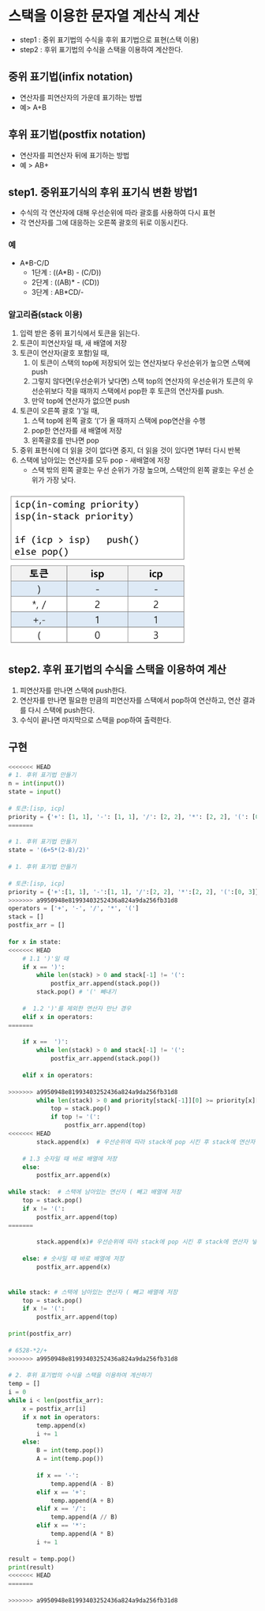 # 스택을 이용한 문자열 계산식 계산

- step1 : 중위 표기법의 수식을 후위 표기법으로 표현(스택 이용)
- step2 : 후위 표기법의 수식을 스택을 이용하여 계산한다.

## **중위 표기법(infix notation)**
- 연산자를 피연산자의 가운데 표기하는 방법
- 예> A+B
## **후위 표기법(postfix notation)**
- 연산자를 피연산자 뒤에 표기하는 방법
- 예 > AB+

## step1. 중위표기식의 후위 표기식 변환 방법1
- 수식의 각 연산자에 대해 우선순위에 따라 괄호를 사용하여 다시 표현
- 각 연산자를 그에 대응하는 오른쪽 괄호의 뒤로 이동시킨다.

### 예
- A*B-C/D
  - 1단계 : ((A*B) - (C/D))
  - 2단계 : ((AB)* - (CD))
  - 3단계 : AB*CD/-

### 알고리즘(stack 이용)
1. 입력 받은 중위 표기식에서 토큰을 읽는다.
2. 토큰이 피연산자일 때, 새 배열에 저장
3. 토큰이 연산자(괄호 포함)일 때, 
   1. 이 토큰이 스택의 top에 저장되어 있는 연산자보다 우선순위가 높으면 스택에 push
   2. 그렇지 않다면(우선순위가 낮다면) 스택 top의 연산자의 우선순위가 토큰의 우선순위보다 작을 때까지 스택에서 pop한 후 토큰의 연산자를 push.
   3. 만약 top에 연산자가 없으면 push
4. 토큰이 오른쪽 괄호 ’)’일 때,
   1. 스택 top에 왼쪽 괄호 ‘(’가 올 때까지 스택에 pop연산을 수행
   2. pop한 연산자를 새 배열에 저장
   3. 왼쪽괄호를 만나면 pop
5. 중위 표현식에 더 읽을 것이 없다면 중지, 더 읽을 것이 있다면 1부터 다시 반복
6. 스택에 남아있는 연산자를 모두 pop - 새배열에 저장
    - 스택 밖의 왼쪽 괄호는 우선 순위가 가장 높으며, 스택안의 왼쪽 괄호는 우선 순위가 가장 낮다.

  ![Alt text](../../img/isp_icp.png)
 
## step2. 후위 표기법의 수식을 스택을 이용하여 계산

1. 피연산자를 만나면 스택에 push한다.
2. 연산자를 만나면 필요한 만큼의 피연산자를 스택에서 pop하여 연산하고, 연산 결과를 다시 스택에 push한다.
3. 수식이 끝나면 마지막으로 스택을 pop하여 출력한다.

## 구현
```python
<<<<<<< HEAD
# 1. 후위 표기법 만들기
n = int(input())
state = input()

# 토큰:[isp, icp]
priority = {'+': [1, 1], '-': [1, 1], '/': [2, 2], '*': [2, 2], '(': [0, 3]}
=======

# 1. 후위 표기법 만들기
state = '(6+5*(2-8)/2)'

# 1. 후위 표기법 만들기

# 토큰:[isp, icp]
priority = {'+':[1, 1], '-':[1, 1], '/':[2, 2], '*':[2, 2], '(':[0, 3]} 
>>>>>>> a9950948e81993403252436a824a9da256fb31d8
operators = ['+', '-', '/', '*', '(']
stack = []
postfix_arr = []

for x in state:
<<<<<<< HEAD
    # 1.1 ')'일 때
    if x == ')':
        while len(stack) > 0 and stack[-1] != '(':
            postfix_arr.append(stack.pop())
        stack.pop() # '(' 빼내기

    #  1.2 ')'를 제외한 연산자 만난 경우
    elif x in operators:
=======
    
    if x ==  ')':
        while len(stack) > 0 and stack[-1] != '(':
            postfix_arr.append(stack.pop())
                
    elif x in operators:
        
>>>>>>> a9950948e81993403252436a824a9da256fb31d8
        while len(stack) > 0 and priority[stack[-1]][0] >= priority[x][1]:
            top = stack.pop()
            if top != '(':
                postfix_arr.append(top)
<<<<<<< HEAD
        stack.append(x)  # 우선순위에 따라 stack에 pop 시킨 후 stack에 연산자 넣기

    # 1.3 숫자일 때 바로 배열에 저장
    else:
        postfix_arr.append(x)

while stack:  # 스택에 남아있는 연산자 ( 빼고 배열에 저장
    top = stack.pop()
    if x != '(':
        postfix_arr.append(top)
=======

        stack.append(x)# 우선순위에 따라 stack에 pop 시킨 후 stack에 연산자 넣기
            
    else: # 숫사일 때 바로 배열에 저장
        postfix_arr.append(x) 
        

while stack: # 스택에 남아있는 연산자 ( 빼고 배열에 저장
    top = stack.pop()
    if x != '(':
        postfix_arr.append(top)

print(postfix_arr)

# 6528-*2/+
>>>>>>> a9950948e81993403252436a824a9da256fb31d8

# 2. 후위 표기법의 수식을 스택을 이용하여 계산하기
temp = []
i = 0
while i < len(postfix_arr):
    x = postfix_arr[i]
    if x not in operators:
        temp.append(x)
        i += 1
    else:
        B = int(temp.pop())
        A = int(temp.pop())

        if x == '-':
            temp.append(A - B)
        elif x == '+':
            temp.append(A + B)
        elif x == '/':
            temp.append(A // B)
        elif x == '*':
            temp.append(A * B)
        i += 1

result = temp.pop()
print(result)
<<<<<<< HEAD
=======

>>>>>>> a9950948e81993403252436a824a9da256fb31d8

```

